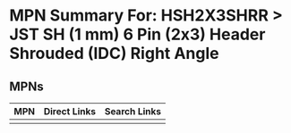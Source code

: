 



# MPN Summary For: HSH2X3SHRR > JST SH (1 mm) 6 Pin (2x3) Header Shrouded (IDC) Right Angle

## MPNs
  

|MPN|Direct Links|Search Links|
| :--- | :--- | :--- |
||||

